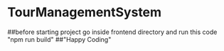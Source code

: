 # TourManagementSystem
##before starting project go inside frontend directory and run this code "npm run build"
##"Happy Coding"

